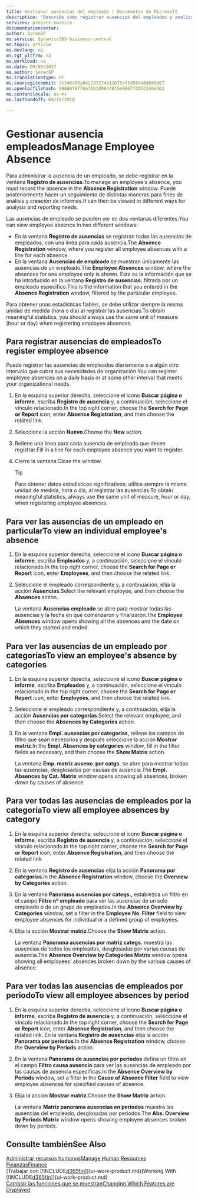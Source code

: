 ```yaml
---
title: Gestionar ausencias del empleado | Documentos de Microsoft
description: "Describe cómo registrar ausencias del empleados y analizar las estadísticas de las ausencias."
services: project-madeira
documentationcenter: 
author: SorenGP
ms.service: dynamics365-business-central
ms.topic: article
ms.devlang: na
ms.tgt_pltfrm: na
ms.workload: na
ms.date: 09/08/2017
ms.author: SorenGP
ms.translationtype: HT
ms.sourcegitcommit: 7c346455a9e27d7274b116754f1d594484b95d67
ms.openlocfilehash: 09866f6774af5b2d9644015e986772052146d901
ms.contentlocale: es-mx
ms.lasthandoff: 04/18/2018

---
```

# <a name="manage-employee-absence"></a><span data-ttu-id="864f8-103">Gestionar ausencia empleados</span><span class="sxs-lookup"><span data-stu-id="864f8-103">Manage Employee Absence</span></span>
<span data-ttu-id="864f8-104">Para administrar la ausencia de un empleado, se debe registrar en la ventana **Registro de ausencias**.</span><span class="sxs-lookup"><span data-stu-id="864f8-104">To manage an employee's absence, you must record the absence in the **Absence Registration** window.</span></span> <span data-ttu-id="864f8-105">Puede posteriormente hacer un seguimiento de distintas maneras para fines de análisis y creación de informes.</span><span class="sxs-lookup"><span data-stu-id="864f8-105">It can then be viewed in different ways for analysis and reporting needs.</span></span>

<span data-ttu-id="864f8-106">Las ausencias de empleado se pueden ver en dos ventanas diferentes:</span><span class="sxs-lookup"><span data-stu-id="864f8-106">You can view employee absence in two different windows:</span></span>

* <span data-ttu-id="864f8-107">En la ventana **Registro de ausencias** se registran todas las ausencias de empleados, con una línea para cada ausencia.</span><span class="sxs-lookup"><span data-stu-id="864f8-107">The **Absence Registration** window, where you register all employee absences with a line for each absence.</span></span>
* <span data-ttu-id="864f8-108">En la ventana **Ausencias de empleado** se muestran únicamente las ausencias de un empleado.</span><span class="sxs-lookup"><span data-stu-id="864f8-108">The **Employee Absences** window, where the absences for one employee only is shown.</span></span> <span data-ttu-id="864f8-109">Esta es la información que se ha introducido en la ventana **Registro de ausencias**, filtrada por un empleado específico.</span><span class="sxs-lookup"><span data-stu-id="864f8-109">This is the information that you entered in the **Absence Registration** window, filtered by the particular employee.</span></span>

<span data-ttu-id="864f8-110">Para obtener unas estadísticas fiables, se debe utilizar siempre la misma unidad de medida (hora o día) al registrar las ausencias.</span><span class="sxs-lookup"><span data-stu-id="864f8-110">To obtain meaningful statistics, you should always use the same unit of measure (hour or day) when registering employee absences.</span></span>

## <a name="to-register-employee-absence"></a><span data-ttu-id="864f8-111">Para registrar ausencias de empleados</span><span class="sxs-lookup"><span data-stu-id="864f8-111">To register employee absence</span></span>
<span data-ttu-id="864f8-112">Puede registrar las ausencias de empleados diariamente o a algún otro intervalo que cubra sus necesidades de organización.</span><span class="sxs-lookup"><span data-stu-id="864f8-112">You can register employee absences on a daily basis or at some other interval that meets your organizational needs.</span></span>

1. <span data-ttu-id="864f8-113">En la esquina superior derecha, seleccione el icono **Buscar página o informe**, escriba **Registro de ausencia** y, a continuación, seleccione el vínculo relacionado.</span><span class="sxs-lookup"><span data-stu-id="864f8-113">In the top right corner, choose the **Search for Page or Report** icon, enter **Absence Registration**, and then choose the related link.</span></span>
2. <span data-ttu-id="864f8-114">Seleccione la acción **Nuevo**.</span><span class="sxs-lookup"><span data-stu-id="864f8-114">Choose the **New** action.</span></span>
3. <span data-ttu-id="864f8-115">Rellene una línea para cada ausencia de empleado que desee registrar.</span><span class="sxs-lookup"><span data-stu-id="864f8-115">Fill in a line for each employee absence you want to register.</span></span>
4. <span data-ttu-id="864f8-116">Cierre la ventana.</span><span class="sxs-lookup"><span data-stu-id="864f8-116">Close the window.</span></span>

    > [!Tip]
    > <span data-ttu-id="864f8-117">Para obtener datos estadísticos significativos, utilice siempre la misma unidad de medida, hora o día, al registrar las ausencias.</span><span class="sxs-lookup"><span data-stu-id="864f8-117">To obtain meaningful statistics, always use the same unit of measure, hour or day, when registering employee absences.</span></span>

## <a name="to-view-an-individual-employees-absence"></a><span data-ttu-id="864f8-118">Para ver las ausencias de un empleado en particular</span><span class="sxs-lookup"><span data-stu-id="864f8-118">To view an individual employee's absence</span></span>
1. <span data-ttu-id="864f8-119">En la esquina superior derecha, seleccione el icono **Buscar página o informe**, escriba **Empleados** y, a continuación, seleccione el vínculo relacionado.</span><span class="sxs-lookup"><span data-stu-id="864f8-119">In the top right corner, choose the **Search for Page or Report** icon, enter **Employees**, and then choose the related link.</span></span>
2. <span data-ttu-id="864f8-120">Seleccione el empleado correspondiente y, a continuación, elija la acción **Ausencias**.</span><span class="sxs-lookup"><span data-stu-id="864f8-120">Select the relevant employee, and then choose the **Absences** action.</span></span>

    <span data-ttu-id="864f8-121">La ventana **Ausencias empleado** se abre para mostrar todas las ausencias y la fecha en que comenzaron y finalizaron.</span><span class="sxs-lookup"><span data-stu-id="864f8-121">The **Employee Absences** window opens showing all the absences and the date on which they started and ended.</span></span>

## <a name="to-view-an-employees-absence-by-categories"></a><span data-ttu-id="864f8-122">Para ver las ausencias de un empleado por categorías</span><span class="sxs-lookup"><span data-stu-id="864f8-122">To view an employee's absence by categories</span></span>
1. <span data-ttu-id="864f8-123">En la esquina superior derecha, seleccione el icono **Buscar página o informe**, escriba **Empleados** y, a continuación, seleccione el vínculo relacionado.</span><span class="sxs-lookup"><span data-stu-id="864f8-123">In the top right corner, choose the **Search for Page or Report** icon, enter **Employees**, and then choose the related link.</span></span>
2. <span data-ttu-id="864f8-124">Seleccione el empleado correspondiente y, a continuación, elija la acción **Ausencias por categorías**.</span><span class="sxs-lookup"><span data-stu-id="864f8-124">Select the relevant employee, and then choose the **Absences by Categories** action.</span></span>
3. <span data-ttu-id="864f8-125">En la ventana **Empl. ausencias por categorías**, rellene los campos de filtro que sean necesarios y después seleccione la acción **Mostrar matriz**.</span><span class="sxs-lookup"><span data-stu-id="864f8-125">In the **Empl. Absences by categories** window, fill in the filter fields as necessary, and then choose the **Show Matrix** action.</span></span>

    <span data-ttu-id="864f8-126">La ventana **Emp. matriz ausenc. por catgs.** se abre para mostrar todas las ausencias, desglosadas por causas de ausencia.</span><span class="sxs-lookup"><span data-stu-id="864f8-126">The **Empl. Absences by Cat. Matrix** window opens showing all absences, broken down by causes of absence.</span></span>

## <a name="to-view-all-employee-absences-by-category"></a><span data-ttu-id="864f8-127">Para ver todas las ausencias de empleados por la categoría</span><span class="sxs-lookup"><span data-stu-id="864f8-127">To view all employee absences by category</span></span>
1. <span data-ttu-id="864f8-128">En la esquina superior derecha, seleccione el icono **Buscar página o informe**, escriba **Registro de ausencia** y, a continuación, seleccione el vínculo relacionado.</span><span class="sxs-lookup"><span data-stu-id="864f8-128">In the top right corner, choose the **Search for Page or Report** icon, enter **Absence Registration**, and then choose the related link.</span></span>
2. <span data-ttu-id="864f8-129">En la ventana **Registro de ausencias** elija la acción **Panorama por categorías**.</span><span class="sxs-lookup"><span data-stu-id="864f8-129">In the **Absence Registration** window, choose the **Overview by Categories** action.</span></span>
3. <span data-ttu-id="864f8-130">En la ventana **Panorama ausencias por categs.**, establezca un filtro en el campo **Filtro nº empleado** para ver las ausencias de un solo empleado o de un grupo de empleados.</span><span class="sxs-lookup"><span data-stu-id="864f8-130">In the **Absence Overview by Categories** window, set a filter in the **Employee No. Filter** field to view employee absences for individual or a defined group of employees.</span></span>
4. <span data-ttu-id="864f8-131">Elija la acción **Mostrar matriz**.</span><span class="sxs-lookup"><span data-stu-id="864f8-131">Choose the **Show Matrix** action.</span></span>

    <span data-ttu-id="864f8-132">La ventana **Panorama ausencias por matriz categs.** muestra las ausencias de todos los empleados, desglosadas por varias causas de ausencia.</span><span class="sxs-lookup"><span data-stu-id="864f8-132">The **Absence Overview by Categories Matrix** window opens showing all employees’ absences broken down by the various causes of absence.</span></span>

## <a name="to-view-all-employee-absences-by-period"></a><span data-ttu-id="864f8-133">Para ver todas las ausencias de empleados por periodo</span><span class="sxs-lookup"><span data-stu-id="864f8-133">To view all employee absences by period</span></span>
1. <span data-ttu-id="864f8-134">En la esquina superior derecha, seleccione el icono **Buscar página o informe**, escriba **Registro de ausencia** y, a continuación, seleccione el vínculo relacionado.</span><span class="sxs-lookup"><span data-stu-id="864f8-134">In the top right corner, choose the **Search for Page or Report** icon, enter **Absence Registration**, and then choose the related link.</span></span>
   <span data-ttu-id="864f8-135">En la ventana **Registro de ausencias** elija la acción **Panorama por periodos**.</span><span class="sxs-lookup"><span data-stu-id="864f8-135">In the **Absence Registration** window, choose the **Overview by Periods** action.</span></span>
2. <span data-ttu-id="864f8-136">En la ventana **Panorama de ausencias por periodos** defina un filtro en el campo **Filtro causa ausencia** para ver las ausencias de empleado por las causas de ausencia específicas.</span><span class="sxs-lookup"><span data-stu-id="864f8-136">In the **Absence Overview by Periods** window, set a filter in the **Cause of Absence Filter** field to view employee absences for specified causes of absence.</span></span>
3. <span data-ttu-id="864f8-137">Elija la acción **Mostrar matriz**.</span><span class="sxs-lookup"><span data-stu-id="864f8-137">Choose the **Show Matrix** action.</span></span>

    <span data-ttu-id="864f8-138">La ventana **Matriz panorama ausencias en periodos** muestra las ausencias del empleado, desglosadas por periodos.</span><span class="sxs-lookup"><span data-stu-id="864f8-138">The **Abs. Overview by Periods Matrix** window opens showing employee absences broken down by periods.</span></span>

## <a name="see-also"></a><span data-ttu-id="864f8-139">Consulte también</span><span class="sxs-lookup"><span data-stu-id="864f8-139">See Also</span></span>
[<span data-ttu-id="864f8-140">Administrar recursos humanos</span><span class="sxs-lookup"><span data-stu-id="864f8-140">Manage Human Resources</span></span>](hr-manage-human-resources.md)  
[<span data-ttu-id="864f8-141">Finanzas</span><span class="sxs-lookup"><span data-stu-id="864f8-141">Finance</span></span>](finance.md)  
<span data-ttu-id="864f8-142">[Trabajar con [!INCLUDE[d365fin](includes/d365fin_md.md)]](ui-work-product.md)</span><span class="sxs-lookup"><span data-stu-id="864f8-142">[Working With [!INCLUDE[d365fin](includes/d365fin_md.md)]](ui-work-product.md)</span></span>  
[<span data-ttu-id="864f8-143">Cambiar las funciones que se muestran</span><span class="sxs-lookup"><span data-stu-id="864f8-143">Changing Which Features are Displayed</span></span>](ui-experiences.md)

